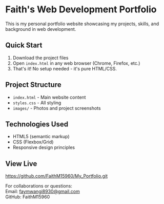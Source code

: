 # Faith's Web Development Portfolio

This is my personal portfolio website showcasing my projects, skills, and background in web development.

## Quick Start

1. Download the project files
2. Open `index.html` in any web browser (Chrome, Firefox, etc.)
3. That's it! No setup needed - it's pure HTML/CSS.

## Project Structure

- `index.html` - Main website content
- `styles.css` - All styling
- `images/` - Photos and project screenshots

## Technologies Used

- HTML5 (semantic markup)
- CSS (Flexbox/Grid)
- Responsive design principles

## View Live
https://github.com/FaithM15960/My_Portfolio.git

For collaborations or questions:  
Email: faymwangi8930@gmail.com  
GitHub: FaithM15960
